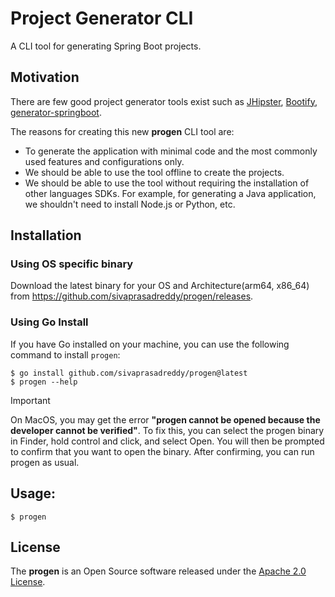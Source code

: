 # Project Generator CLI
A CLI tool for generating Spring Boot projects.

## Motivation
There are few good project generator tools exist such as [JHipster](https://www.jhipster.tech/), [Bootify](https://bootify.io/), [generator-springboot](https://github.com/sivaprasadreddy/generator-springboot).

The reasons for creating this new **progen** CLI tool are:
* To generate the application with minimal code and the most commonly used features and configurations only.
* We should be able to use the tool offline to create the projects.
* We should be able to use the tool without requiring the installation of other languages SDKs.
  For example, for generating a Java application, we shouldn't need to install Node.js or Python, etc.

## Installation

### Using OS specific binary
Download the latest binary for your OS and Architecture(arm64, x86_64) 
from https://github.com/sivaprasadreddy/progen/releases.

### Using Go Install
If you have Go installed on your machine, you can use the following command to install `progen`:

```shell
$ go install github.com/sivaprasadreddy/progen@latest
$ progen --help
```

> [!IMPORTANT]
> On MacOS, you may get the error **"progen cannot be opened because the developer cannot be verified"**.
> To fix this, you can select the progen binary in Finder, hold control and click, and select Open.
> You will then be prompted to confirm that you want to open the binary. After confirming, you can run progen as usual.

## Usage:

```shell
$ progen
```

## License
The **progen** is an Open Source software
released under the [Apache 2.0 License](https://www.apache.org/licenses/LICENSE-2.0.html).
